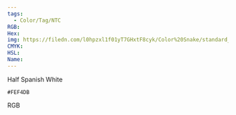 ```yaml
---
tags:
  - Color/Tag/NTC
RGB:
Hex:
img: https://filedn.com/l0hpzxl1f01yT7GHxtF8cyk/Color%20Snake/standard_csv_to_svg//FEF4DB.svg
CMYK:
HSL:
Name:
---
```

Half Spanish White
```palette
#FEF4DB
```
RGB
